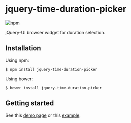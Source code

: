 # jquery-time-duration-picker

[![npm](https://img.shields.io/npm/v/jquery-time-duration-picker?style=plastic)](https://www.npmjs.com/package/jquery-time-duration-picker)

jQuery-UI browser widget for duration selection.

## Installation

Using npm:

```
$ npm install jquery-time-duration-picker
```

Using bower:

```
$ bower install jquery-time-duration-picker
```

## Getting started

See this [demo page](https://digaev.github.io/jquery-time-duration-picker/) or this [example](https://github.com/digaev/jquery-time-duration-picker/blob/master/example/index.html).
